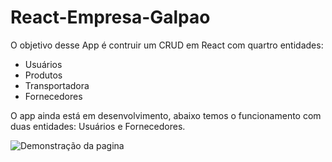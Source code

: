 # React-Empresa-Galpao

O objetivo desse App é contruir um CRUD em React com quartro entidades:

* Usuários
* Produtos
* Transportadora
* Fornecedores

O app ainda está em desenvolvimento, abaixo temos o funcionamento com duas entidades: Usuários e Fornecedores.

![Demonstração da pagina](https://user-images.githubusercontent.com/96503495/171514897-2c1b45d7-9d74-45f8-b157-382d83eea315.gif)
